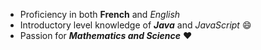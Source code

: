 * Proficiency in both **French** and *English*
* Introductory level knowledge of _**Java**_ and _JavaScript_ :smile:
* Passion for **_Mathematics and Science_** :heart:
